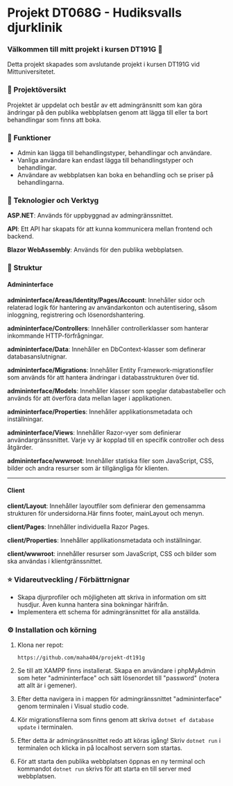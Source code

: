 # Projekt DT068G - Hudiksvalls djurklinik

### Välkommen till mitt projekt i kursen DT191G :wave:
Detta projekt skapades som avslutande projekt i kursen DT191G vid Mittuniversitetet.
 
### :open_book: Projektöversikt 
Projektet är uppdelat och består av ett admingränsnitt som kan göra ändringar på den publika webbplatsen genom att lägga till eller ta bort behandlingar som finns att boka.

### :rocket: Funktioner 
+ Admin kan lägga till behandlingstyper, behandlingar och användare. 
+ Vanliga användare kan endast lägga till behandlingstyper och behandlingar. 
+ Användare av webbplatsen kan boka en behandling och se priser på behandlingarna.

### :wrench: Teknologier och Verktyg 
**ASP.NET**: Används för uppbyggnad av admingränssnittet.

**API**: Ett API har skapats för att kunna kommunicera mellan frontend och backend. 

**Blazor WebAssembly**: Används för den publika webbplatsen. 

### :file_folder: Struktur 

#### Admininterface
**admininterface/Areas/Identity/Pages/Account**: Innehåller sidor och relaterad logik för hantering av användarkonton och autentisering, såsom inloggning, registrering och lösenordshantering.

**admininterface/Controllers**: Innehåller controllerklasser som hanterar inkommande HTTP-förfrågningar.

**admininterface/Data**: Innehåller en DbContext-klasser som definerar databasanslutnignar. 

**admininterface/Migrations**: Innehåller Entity Framework-migrationsfiler som används för att hantera ändringar i databasstrukturen över tid.

**admininterface/Models**: Innehåller klasser som speglar databastabeller och används för att överföra data mellan lager i applikationen.

**admininterface/Properties**: Innehåller applikationsmetadata och inställningar.

**admininterface/Views**: Innehåller Razor-vyer som definierar användargränssnittet. Varje vy är kopplad till en specifik controller och dess åtgärder.

**admininterface/wwwroot**: Innehåller statiska filer som JavaScript, CSS, bilder och andra resurser som är tillgängliga för klienten.

---
#### Client 
**client/Layout**: Innehåller layoutfiler som definierar den gemensamma strukturen för undersidorna.Här finns footer, mainLayout och menyn. 

**client/Pages**: Innehåller individuella Razor Pages.

**client/Properties**: Innehåller applikationsmetadata och inställningar.

**client/wwwroot**: innehåller resurser som JavaScript, CSS och bilder som ska användas i klientgränssnittet.

### :star: Vidareutveckling / Förbättrnignar 
+ Skapa djurprofiler och möjligheten att skriva in information om sitt husdjur. Även kunna hantera sina bokningar härifrån. 
+ Implementera ett schema för admingränsnittet för alla anställda. 

### :gear: Installation och körning
1. Klona ner repot: 
    
    `https://github.com/maha404/projekt-dt191g`

2. Se till att XAMPP finns installerat. Skapa en användare i phpMyAdmin som heter "admininterface" och sätt lösenordet till "password" (notera att allt är i gemener). 

3. Efter detta navigera in i mappen för admingränssnittet "admininterface" genom terminalen i Visual studio code.

4. Kör migrationsfilerna som finns genom att skriva `dotnet ef database update` i terminalen.

5. Efter detta är admingränssnittet redo att köras igång! Skriv `dotnet run` i terminalen och klicka in på localhost servern som startas.

6. För att starta den publika webbplatsen öppnas en ny terminal och kommandot `dotnet run` skrivs för att starta en till server med webbplatsen.
